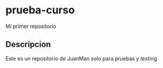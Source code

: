 # prueba-curso
Mi primer repositorio

## Descripcion
Este es un repositorio de JuanMan solo para pruebas y testing 
